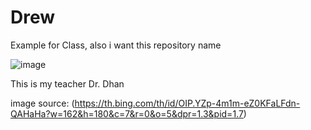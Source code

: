# Drew
Example for Class, also i  want this repository name

![image](https://github.com/HereComesTheDrewster/Drew/assets/158482739/0f2be8bd-4800-44db-a2d4-2c92c6a25ba5)


This is my teacher Dr. Dhan

image source: (https://th.bing.com/th/id/OIP.YZp-4m1m-eZ0KFaLFdn-QAHaHa?w=162&h=180&c=7&r=0&o=5&dpr=1.3&pid=1.7)
